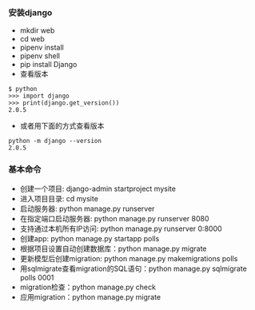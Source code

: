 ### 安装django
- mkdir web
- cd web
- pipenv install
- pipenv shell
- pip install Django
- 查看版本
```
$ python
>>> import django
>>> print(django.get_version())
2.0.5
```
- 或者用下面的方式查看版本
```
python -m django --version
2.0.5
```

### 基本命令
- 创建一个项目: django-admin startproject mysite
- 进入项目目录: cd mysite
- 启动服务器: python manage.py runserver
- 在指定端口启动服务器: python manage.py runserver 8080
- 支持通过本机所有IP访问: python manage.py runserver 0:8000
- 创建app: python manage.py startapp polls
- 根据项目设置自动创建数据库：python manage.py migrate
- 更新模型后创建migration: python manage.py makemigrations polls
- 用sqlmigrate查看migration的SQL语句：python manage.py sqlmigrate polls 0001
- migration检查：python manage.py check
- 应用migration：python manage.py migrate